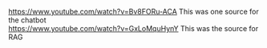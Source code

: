 https://www.youtube.com/watch?v=Bv8FORu-ACA This was one source for the chatbot<br>
https://www.youtube.com/watch?v=GxLoMquHynY This was the source for RAG <br>